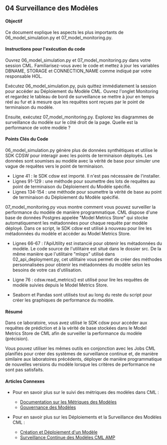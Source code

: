 ## 04 Surveillance des Modèles

#### Objectif

Ce document explique les aspects les plus importants de 06_model_simulation.py et 07_model_monitoring.py.

#### Instructions pour l'exécution du code

Ouvrez 06_model_simulation.py et 07_model_monitoring.py dans votre session CML. Familiarisez-vous avec le code et mettez à jour les variables DBNAME, STORAGE et CONNECTION_NAME comme indiqué par votre responsable HOL.

Exécutez 06_model_simulation.py, puis quittez immédiatement la session pour accéder au Déploiement du Modèle CML. Ouvrez l'onglet Monitoring et regardez le tableau de bord de surveillance se mettre à jour en temps réel au fur et à mesure que les requêtes sont reçues par le point de terminaison du modèle.

Ensuite, exécutez 07_model_monitoring.py. Explorez les diagrammes de surveillance du modèle sur le côté droit de la page. Quelle est la performance de votre modèle ?

#### Points Clés du Code

06_model_simulation.py génère plus de données synthétiques et utilise le SDK CDSW pour interagir avec les points de terminaison déployés. Les données sont soumises au modèle avec la vérité de base pour simuler une vague de requêtes vers le point de terminaison.

* Ligne 41 : le SDK cdsw est importé. Il n'est pas nécessaire de l'installer.
* Lignes 91-129 : une méthode pour soumettre des lots de requêtes au point de terminaison du Déploiement du Modèle spécifié.
* Lignes 134-154 : une méthode pour soumettre la vérité de base au point de terminaison du Déploiement du Modèle spécifié.

07_model_monitoring.py vous montre comment vous pouvez surveiller la performance du modèle de manière programmatique. CML dispose d'une base de données Postgres appelée "Model Metrics Store" qui stocke automatiquement les métadonnées pour chaque requête par modèle déployé. Dans ce script, le SDK cdsw est utilisé à nouveau pour lire les métadonnées du modèle et accéder au Model Metrics Store.

* Lignes 66-67 : l'ApiUtility est instancié pour obtenir les métadonnées du modèle. Le code source de l'utilitaire est situé dans le dossier src. De la même manière que l'utilitaire "mlops" utilisé dans 02_api_deployment.py, cet utilitaire vous permet de créer des méthodes personnalisées pour obtenir les métadonnées du modèle selon les besoins de votre cas d'utilisation.

* Ligne 76 : cdsw.read_metrics() est utilisé pour lire les requêtes de modèle suivies depuis le Model Metrics Store.

* Seaborn et Pandas sont utilisés tout au long du reste du script pour créer les graphiques de performance du modèle.

#### Résumé

Dans ce laboratoire, vous avez utilisé le SDK cdsw pour accéder aux requêtes de prédiction et à la vérité de base stockées dans le Model Metrics Store de CML afin de surveiller la performance du modèle (précision).

Vous pouvez utiliser les mêmes outils en conjonction avec les Jobs CML planifiés pour créer des systèmes de surveillance continue et, de manière similaire aux laboratoires précédents, déployer de manière programmatique de nouvelles versions du modèle lorsque les critères de performance ne sont pas satisfaits.

#### Articles Connexes

* Pour en savoir plus sur le suivi des métriques des modèles dans CML :
  * [Documentation sur les Métriques des Modèles](https://docs.cloudera.com/machine-learning/cloud/model-metrics/topics/ml-enabling-model-metrics.html)
  * [Gouvernance des Modèles](https://docs.cloudera.com/machine-learning/cloud/model-governance/topics/ml-enabling-model-governance.html)

* Pour en savoir plus sur les Déploiements et la Surveillance des Modèles CML :
  * [Création et Déploiement d'un Modèle](https://docs.cloudera.com/machine-learning/cloud/models/topics/ml-creating-and-deploying-a-model.html)
  * [Surveillance Continue des Modèles CML AMP](https://github.com/cloudera/CML_AMP_Continuous_Model_Monitoring)
